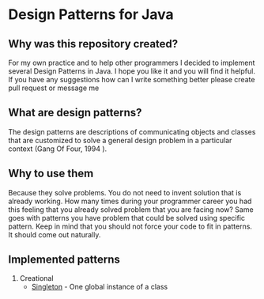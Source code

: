 # Design Patterns for Java

## Why was this repository created?

For my own practice and to help other programmers I decided to implement several Design Patterns in Java. I hope
you like it and you will find it helpful. If you have any suggestions how can I write something better please create
pull request or message me

## What are design patterns?

The design patterns are descriptions of communicating objects and classes that are customized to
solve a general design problem in a particular context (Gang Of Four, 1994 ).

## Why to use them

Because they solve problems. You do not need to invent solution that is already working. How many times
during your programmer career you had this feeling that you already solved problem that you are facing now?
Same goes with patterns you have problem that could be solved using specific pattern. Keep in mind that you
should not force your code to fit in patterns. It should come out naturally.

## Implemented patterns



1. Creational
    * [Singleton](src/main/java/com/rezahdrm/creational/singleton) - One global instance of a class

